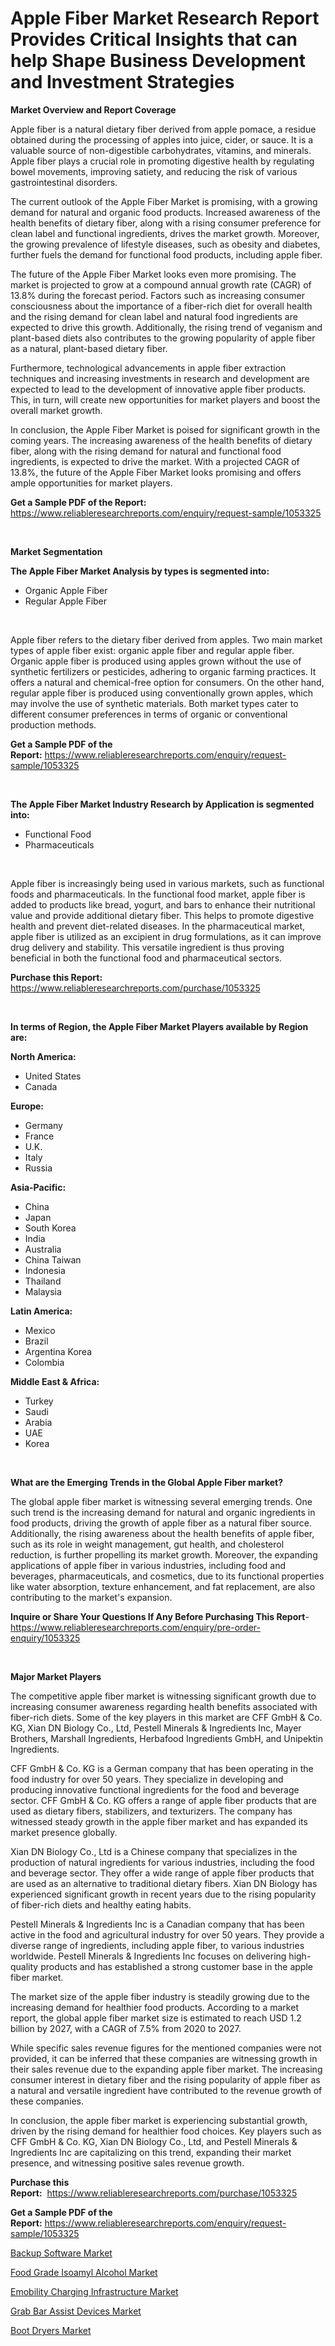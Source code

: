<p><h1>Apple Fiber Market Research Report Provides Critical Insights that can help Shape Business Development and Investment Strategies</h1></p><p><strong>Market Overview and Report Coverage</strong></p>
<p><p>Apple fiber is a natural dietary fiber derived from apple pomace, a residue obtained during the processing of apples into juice, cider, or sauce. It is a valuable source of non-digestible carbohydrates, vitamins, and minerals. Apple fiber plays a crucial role in promoting digestive health by regulating bowel movements, improving satiety, and reducing the risk of various gastrointestinal disorders.</p><p>The current outlook of the Apple Fiber Market is promising, with a growing demand for natural and organic food products. Increased awareness of the health benefits of dietary fiber, along with a rising consumer preference for clean label and functional ingredients, drives the market growth. Moreover, the growing prevalence of lifestyle diseases, such as obesity and diabetes, further fuels the demand for functional food products, including apple fiber.</p><p>The future of the Apple Fiber Market looks even more promising. The market is projected to grow at a compound annual growth rate (CAGR) of 13.8% during the forecast period. Factors such as increasing consumer consciousness about the importance of a fiber-rich diet for overall health and the rising demand for clean label and natural food ingredients are expected to drive this growth. Additionally, the rising trend of veganism and plant-based diets also contributes to the growing popularity of apple fiber as a natural, plant-based dietary fiber.</p><p>Furthermore, technological advancements in apple fiber extraction techniques and increasing investments in research and development are expected to lead to the development of innovative apple fiber products. This, in turn, will create new opportunities for market players and boost the overall market growth.</p><p>In conclusion, the Apple Fiber Market is poised for significant growth in the coming years. The increasing awareness of the health benefits of dietary fiber, along with the rising demand for natural and functional food ingredients, is expected to drive the market. With a projected CAGR of 13.8%, the future of the Apple Fiber Market looks promising and offers ample opportunities for market players.</p></p>
<p><strong>Get a Sample PDF of the Report:</strong> <a href="https://www.reliableresearchreports.com/enquiry/request-sample/1053325">https://www.reliableresearchreports.com/enquiry/request-sample/1053325</a></p>
<p>&nbsp;</p>
<p><strong>Market Segmentation</strong></p>
<p><strong>The Apple Fiber Market Analysis by types is segmented into:</strong></p>
<p><ul><li>Organic Apple Fiber</li><li>Regular Apple Fiber</li></ul></p>
<p>&nbsp;</p>
<p><p>Apple fiber refers to the dietary fiber derived from apples. Two main market types of apple fiber exist: organic apple fiber and regular apple fiber. Organic apple fiber is produced using apples grown without the use of synthetic fertilizers or pesticides, adhering to organic farming practices. It offers a natural and chemical-free option for consumers. On the other hand, regular apple fiber is produced using conventionally grown apples, which may involve the use of synthetic materials. Both market types cater to different consumer preferences in terms of organic or conventional production methods.</p></p>
<p><strong>Get a Sample PDF of the Report:</strong>&nbsp;<a href="https://www.reliableresearchreports.com/enquiry/request-sample/1053325">https://www.reliableresearchreports.com/enquiry/request-sample/1053325</a></p>
<p>&nbsp;</p>
<p><strong>The Apple Fiber Market Industry Research by Application is segmented into:</strong></p>
<p><ul><li>Functional Food</li><li>Pharmaceuticals</li></ul></p>
<p>&nbsp;</p>
<p><p>Apple fiber is increasingly being used in various markets, such as functional foods and pharmaceuticals. In the functional food market, apple fiber is added to products like bread, yogurt, and bars to enhance their nutritional value and provide additional dietary fiber. This helps to promote digestive health and prevent diet-related diseases. In the pharmaceutical market, apple fiber is utilized as an excipient in drug formulations, as it can improve drug delivery and stability. This versatile ingredient is thus proving beneficial in both the functional food and pharmaceutical sectors.</p></p>
<p><strong>Purchase this Report:</strong>&nbsp; <a href="https://www.reliableresearchreports.com/purchase/1053325">https://www.reliableresearchreports.com/purchase/1053325</a></p>
<p>&nbsp;</p>
<p><strong>In terms of Region, the Apple Fiber Market Players available by Region are:</strong></p>
<p>
    <p> <strong> North America: </strong>
        <ul>
            <li>United States</li>
            <li>Canada</li>
        </ul>
        </p> 
    <p> <strong> Europe: </strong>
        <ul>
            <li>Germany</li>
            <li>France</li>
            <li>U.K.</li>
            <li>Italy</li>
            <li>Russia</li>
        </ul>
        </p> 
    <p> <strong> Asia-Pacific: </strong>
        <ul>
            <li>China</li>
            <li>Japan</li>
            <li>South Korea</li>
            <li>India</li>
            <li>Australia</li>
            <li>China Taiwan</li>
            <li>Indonesia</li>
            <li>Thailand</li>
            <li>Malaysia</li>
        </ul>
        </p> 
    <p> <strong> Latin America: </strong>
        <ul>
            <li>Mexico</li>
            <li>Brazil</li>
            <li>Argentina Korea</li>
            <li>Colombia</li>
        </ul>
        </p> 
    <p> <strong> Middle East & Africa: </strong>
        <ul>
            <li>Turkey</li>
            <li>Saudi</li>
            <li>Arabia</li>
            <li>UAE</li>
            <li>Korea</li>
        </ul>
    </p>
    </p>
<p>&nbsp;</p>
<p><strong>What are the Emerging Trends in the Global Apple Fiber market?</strong></p>
<p><p>The global apple fiber market is witnessing several emerging trends. One such trend is the increasing demand for natural and organic ingredients in food products, driving the growth of apple fiber as a natural fiber source. Additionally, the rising awareness about the health benefits of apple fiber, such as its role in weight management, gut health, and cholesterol reduction, is further propelling its market growth. Moreover, the expanding applications of apple fiber in various industries, including food and beverages, pharmaceuticals, and cosmetics, due to its functional properties like water absorption, texture enhancement, and fat replacement, are also contributing to the market's expansion.</p></p>
<p><strong>Inquire or Share Your Questions If Any Before Purchasing This Report</strong>- <a href="https://www.reliableresearchreports.com/enquiry/pre-order-enquiry/1053325">https://www.reliableresearchreports.com/enquiry/pre-order-enquiry/1053325</a></p>
<p>&nbsp;</p>
<p><strong>Major Market Players</strong></p>
<p><p>The competitive apple fiber market is witnessing significant growth due to increasing consumer awareness regarding health benefits associated with fiber-rich diets. Some of the key players in this market are CFF GmbH & Co. KG, Xian DN Biology Co., Ltd, Pestell Minerals & Ingredients Inc, Mayer Brothers, Marshall Ingredients, Herbafood Ingredients GmbH, and Unipektin Ingredients.</p><p>CFF GmbH & Co. KG is a German company that has been operating in the food industry for over 50 years. They specialize in developing and producing innovative functional ingredients for the food and beverage sector. CFF GmbH & Co. KG offers a range of apple fiber products that are used as dietary fibers, stabilizers, and texturizers. The company has witnessed steady growth in the apple fiber market and has expanded its market presence globally.</p><p>Xian DN Biology Co., Ltd is a Chinese company that specializes in the production of natural ingredients for various industries, including the food and beverage sector. They offer a wide range of apple fiber products that are used as an alternative to traditional dietary fibers. Xian DN Biology has experienced significant growth in recent years due to the rising popularity of fiber-rich diets and healthy eating habits.</p><p>Pestell Minerals & Ingredients Inc is a Canadian company that has been active in the food and agricultural industry for over 50 years. They provide a diverse range of ingredients, including apple fiber, to various industries worldwide. Pestell Minerals & Ingredients Inc focuses on delivering high-quality products and has established a strong customer base in the apple fiber market.</p><p>The market size of the apple fiber industry is steadily growing due to the increasing demand for healthier food products. According to a market report, the global apple fiber market size is estimated to reach USD 1.2 billion by 2027, with a CAGR of 7.5% from 2020 to 2027.</p><p>While specific sales revenue figures for the mentioned companies were not provided, it can be inferred that these companies are witnessing growth in their sales revenue due to the expanding apple fiber market. The increasing consumer interest in dietary fiber and the rising popularity of apple fiber as a natural and versatile ingredient have contributed to the revenue growth of these companies.</p><p>In conclusion, the apple fiber market is experiencing substantial growth, driven by the rising demand for healthier food choices. Key players such as CFF GmbH & Co. KG, Xian DN Biology Co., Ltd, and Pestell Minerals & Ingredients Inc are capitalizing on this trend, expanding their market presence, and witnessing positive sales revenue growth.</p></p>
<p><strong>Purchase this Report:</strong>&nbsp;&nbsp;<a href="https://www.reliableresearchreports.com/purchase/1053325">https://www.reliableresearchreports.com/purchase/1053325</a></p>
<p></p>
<p><strong>Get a Sample PDF of the Report:</strong>&nbsp;<a href="https://www.reliableresearchreports.com/enquiry/request-sample/1053325">https://www.reliableresearchreports.com/enquiry/request-sample/1053325</a></p>
<p><p><a href="https://medium.com/@janrussell6445/backup-software-market-competitive-analysis-market-trends-and-forecast-to-2030-667f7e97bcc3">Backup Software Market</a></p><p><a href="https://www.linkedin.com/pulse/food-grade-isoamyl-alcohol-market-research-report-jcjre/">Food Grade Isoamyl Alcohol Market</a></p><p><a href="https://www.linkedin.com/pulse/emobility-charging-infrastructure-market-insights-players-forecast-ocbuc/">Emobility Charging Infrastructure Market</a></p><p><a href="https://github.com/AKSHATREPORTPRIME/Market-Research-Report-List-1/blob/main/grab-bar-assist-devices-market.md">Grab Bar Assist Devices Market</a></p><p><a href="https://github.com/lilstefpacute/Market-Research-Report-List-1/blob/main/boot-dryers-market.md">Boot Dryers Market</a></p></p>